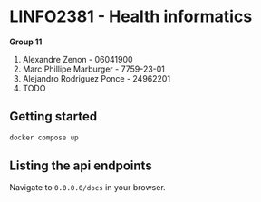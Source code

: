 # LINFO2381 - Health informatics
**Group 11**
1. Alexandre Zenon - 06041900
1. Marc Phillipe Marburger - 7759-23-01
1. Alejandro Rodriguez Ponce - 24962201
1. TODO

## Getting started
```sh
docker compose up
```

## Listing the api endpoints
Navigate to `0.0.0.0/docs` in your browser.
